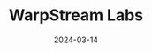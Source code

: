 ---  
layout: startup_page  
title: "WarpStream Labs"  
id: "warpstream.com"  
permalink: "/warpstreamlabswarpstream.com03142024/"  
website: "https://www.warpstream.com/"  
funding_round: ""  
funding_amount: "$20M"  
investors: "Greylock, Amplify Partners, Ben Sigelman, Spencer Kimball, Barry McCardel"  
about: "WarpStream Labs provides a cloud-native data streaming infrastructure that replaces Apache Kafka. Their 'Bring Your Own Cloud' offering allows deployment within customer environments, significantly reducing costs and operational complexity compared to traditional solutions. The platform separates compute and storage, leveraging object storage for cost-effective scalability and reliability."  
markets: "Data Streaming, Cloud Computing, Software Development, Cloud Storage, Information Technology, Software"  
hq: "Chicago, Illinois, United States"  
founded_year: "2017"  
linkedin: "https://www.linkedin.com/company/warpstream"  
twitter: "https://twitter.com/warpstream_labs"  
instagram: ""  
facebook: "https://www.facebook.com/warpstream"  
crunchbase: "https://www.crunchbase.com/organization/warpstream-labs"  
pitchbook: "https://pitchbook.com/profiles/company/534965-14"  

date_display: "14-Mar-2024"  
date: "2024-03-14"

# SEO Optimization  
meta_title: "WarpStream Labs -  Funding ($20M)"  
meta_description: "WarpStream Labs, WarpStream Labs provides a cloud-native data streaming infrastructure that replaces Apache Kafka. Their 'Bring Your Own Cloud' offering allows deploym..."  
meta_keywords: "WarpStream Labs, Data Streaming, Cloud Computing, Software Development, Cloud Storage, Information Technology, Software,  funding"  
canonical_url: "https://startup.projectstartups.com/warpstreamlabswarpstream.com03142024/"  
---